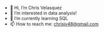 - 👋 Hi, I’m Chris Velasquez
- 👀 I’m interested in data analysis!
- 🌱 I’m currently learning SQL
- 📫 How to reach me: chrisjv48@gmail.com

<!---
chrisjv48/chrisjv48 is a ✨ special ✨ repository because its `README.md` (this file) appears on your GitHub profile.
You can click the Preview link to take a look at your changes.
--->
